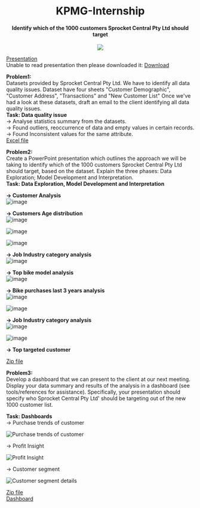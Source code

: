 
<h1 align='center'> KPMG-Internship </h1>
<h4 align='center'>Identify which of the 1000 customers Sprocket Central Pty Ltd should target </h4>

<p align="center">
  <img src="https://cdn-assets.theforage.com/icons/KPMG-inside-sherpa-thumb.jpg" />
</p>

[Presentation](https://github.com/khushiyadav2022/KPMG-Internship-/blob/0b2db53886a121e68ed83ec1c079bc4afd6c0037/KPMG%20Internship.pdf)<br>
Unable to read presentation then please downloaded it:
[Download](https://github.com/khushiyadav2022/KPMG-Internship-/blob/02575ffb27826275d5eedd195400bda527759918/KPMG%20Internship.pptx)

**Problem1:**<br>
Datasets provided by Sprocket Central Pty Ltd. We have to identify all data quality issues. Dataset have four sheets "Customer Demographic", "Customer Address", "Transactions" and "New Customer List" Once we've had a look at these datasets, draft an email to the client identifying all data quality issues.<br>
**Task: Data quality issue**<br>
-> Analyse statistics summary from the datasets.<br>
-> Found outliers, reoccurrence of data and empty values in certain records.<br>
-> Found Inconsistent values for the same attribute.<br>
[Excel file](https://github.com/khushiyadav2022/KPMG-Internship-/blob/0b2db53886a121e68ed83ec1c079bc4afd6c0037/KPMG_module1%20solution.xlsx)

**Problem2:**<br>
Create a PowerPoint presentation which outlines the approach we will be taking to identify which of the 1000 customers Sprocket Central Pty Ltd should target, based on the dataset. Explain the three phases:  Data Exploration; Model Development and Interpretation.<br>
**Task: Data Exploration, Model Development and Interpretation**<br>

**-> Customer Analysis<br>**
![image](https://github.com/khushiyadav2022/KPMG-Internship-/assets/108923908/7b1e8d57-1e11-42fc-9e0e-1f8e99231a7e)

**-> Customers Age distribution<br>**
![image](https://github.com/khushiyadav2022/KPMG-Internship-/assets/108923908/b9575a35-832e-4f53-a54d-7cffe1dc91d1)

![image](https://github.com/khushiyadav2022/KPMG-Internship-/assets/108923908/b5d96ddf-c1b1-4e07-a071-877837fc07e7)

![image](https://github.com/khushiyadav2022/KPMG-Internship-/assets/108923908/350e44d6-0520-474f-a7b8-92cb7ae26899)

**-> Job Industry category analysis<br>**
![image](https://github.com/khushiyadav2022/KPMG-Internship-/assets/108923908/f76bf5ba-b375-48b7-83f5-4cd7375d5c58)

**-> Top bike model analysis<br>**
![image](https://github.com/khushiyadav2022/KPMG-Internship-/assets/108923908/bf582d5c-64f7-43e8-8b67-dc86829503e2)

**-> Bike purchases last 3 years analysis<br>**
![image](https://github.com/khushiyadav2022/KPMG-Internship-/assets/108923908/3d8857af-f5c0-46b7-b0b4-72f0ecf17c20)

![image](https://github.com/khushiyadav2022/KPMG-Internship-/assets/108923908/2c952d58-5bbe-4f44-a13e-0ba1e39847f2)

**-> Job Industry category analysis<br>**
![image](https://github.com/khushiyadav2022/KPMG-Internship-/assets/108923908/4bc882a2-b71d-4706-a4b4-f3225fc734ea)

![image](https://github.com/khushiyadav2022/KPMG-Internship-/assets/108923908/c881dae6-1b2a-4158-b496-414952f53dcf)


**-> Top targeted customer<br>**

[Zip file](https://github.com/khushiyadav2022/KPMG-Internship-/blob/0b2db53886a121e68ed83ec1c079bc4afd6c0037/KPMG_module2%20solution.zip)<br>

**Problem3:**<br>
Develop a dashboard that we can present to the client at our next meeting. Display your data summary and results of the analysis in a dashboard (see tools/references for assistance). Specifically, your presentation should specify who Sprocket Central Pty Ltd' should be targeting out of the new 1000 customer list.<br>

**Task: Dashboards**<br>
-> Purchase trends of customer<br>

![Purchase trends of customer](https://github.com/khushiyadav2022/KPMG-Internship-/assets/108923908/eaaa09e7-353b-41e8-97fb-fd0b875a6d3f)

-> Profit Insight<br>

![Profit Insight](https://github.com/khushiyadav2022/KPMG-Internship-/assets/108923908/a49d6727-e312-48c8-848a-d7d504b2da91)

-> Customer segment<br>

![Customer segment details](https://github.com/khushiyadav2022/KPMG-Internship-/assets/108923908/3063949e-31a1-48f6-b295-a7e764bfb6a3)

[Zip file](https://github.com/khushiyadav2022/KPMG-Internship-/blob/0b2db53886a121e68ed83ec1c079bc4afd6c0037/KPMG_module2%20solution.zip)<br>
[Dashboard](https://github.com/khushiyadav2022/KPMG-Internship-/blob/f014f72934f591c9e3b0fdf8253fe854fb0a78fb/KPMG%20Internship%20Dashboard.twbx)




